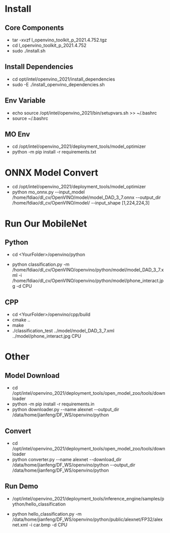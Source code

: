 # Install

## Core Components

- tar -xvzf l_openvino_toolkit_p_2021.4.752.tgz
- cd l_openvino_toolkit_p_2021.4.752
- sudo ./install.sh

## Install Dependencies

- cd opt/intel/openvino_2021/install_dependencies
- sudo -E ./install_openvino_dependencies.sh

## Env Variable

- echo source /opt/intel/openvino_2021/bin/setupvars.sh >> ~/.bashrc
- source ~/.bashrc

## MO Env

- cd /opt/intel/openvino_2021/deployment_tools/model_optimizer
- python -m pip install -r requirements.txt

# ONNX Model Convert

- cd /opt/intel/openvino_2021/deployment_tools/model_optimizer
- python mo_onnx.py --input_model /home/fdiao/dl_cv/OpenVINO/model/model_DAD_3_7.onnx --output_dir /home/fdiao/dl_cv/OpenVINO/model/ --input_shape [1,224,224,3]

# Run Our MobileNet

## Python

- cd \<YourFolder\>/openvino/python

- python classification.py -m /home/fdiao/dl_cv/OpenVINO/openvino/python/model/model_DAD_3_7.xml -i /home/fdiao/dl_cv/OpenVINO/openvino/python/model/phone_interact.jpg -d CPU

## CPP

- cd \<YourFolder\>/openvino/cpp/build
- cmake ..
- make
- ./classification_test ../model/model_DAD_3_7.xml ../model/phone_interact.jpg CPU

# Other

## Model Download

- cd /opt/intel/openvino_2021/deployment_tools/open_model_zoo/tools/downloader
- python -m pip install -r requirements.in
- python downloader.py --name alexnet --output_dir /data/home/jianfeng/DF_WS/openvino/python

## Convert

- cd /opt/intel/openvino_2021/deployment_tools/open_model_zoo/tools/downloader
- python converter.py --name alexnet --download_dir /data/home/jianfeng/DF_WS/openvino/python --output_dir /data/home/jianfeng/DF_WS/openvino/python

## Run Demo

- /opt/intel/openvino_2021/deployment_tools/inference_engine/samples/python/hello_classification

- python hello_classification.py -m /data/home/jianfeng/DF_WS/openvino/python/public/alexnet/FP32/alexnet.xml -i car.bmp -d CPU
